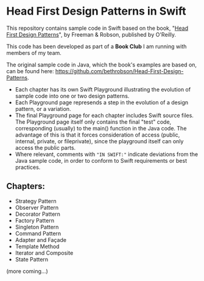 # Head First Design Patterns in Swift
This repository contains sample code in Swift based on the book, "[Head First Design Patterns](http://shop.oreilly.com/product/9780596007126.do)", by Freeman & Robson, published by O'Reilly.

This code has been developed as part of a **Book Club** I am running with members of my team.

The original sample code in Java, which the book's examples are based on, can be found here: https://github.com/bethrobson/Head-First-Design-Patterns.

* Each chapter has its own Swift Playground illustrating the evolution of sample code into one or two design patterns.
* Each Playground page represends a step in the evolution of a design pattern, or a variation.
* The final Playground page for each chapter includes Swift source files. The Playground page itself only contains the final "test" code, corresponding (usually) to the main() function in the Java code. The advantage of this is that it forces consideration of access (public, internal, private, or fileprivate), since the playground itself can only access the public parts.
* Where relevant, comments with <code>"IN SWIFT:"</code> indicate deviations from the Java sample code, in order to conform to Swift requirements or best practices.

## Chapters:
* Strategy Pattern
* Observer Pattern
* Decorator Pattern
* Factory Pattern
* Singleton Pattern
* Command Pattern
* Adapter and Façade
* Template Method
* Iterator and Composite
* State Pattern

(more coming...)

